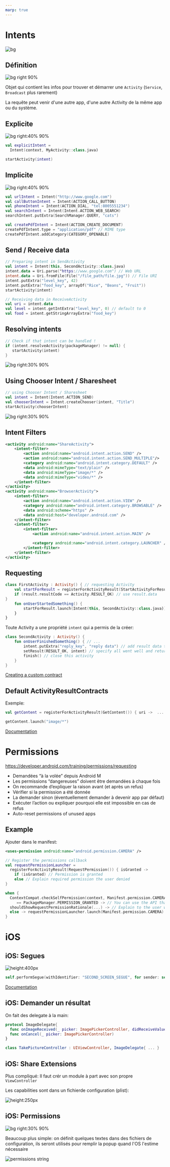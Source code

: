 ```yaml
---
marp: true
---
```


<!-- headingDivider: 2 -->
<!-- TODO: Deeplinks ? -->

# Intents

![bg](../assets/jetpack.svg)

## Définition

![bg right 90%](../assets/intents.png)

Objet qui contient les infos pour trouver et démarrer une `Activity` (`Service`, `Broadcast` plus rarement)

La requête peut venir d'une autre app, d'une autre Activity de la même app ou du système.

## Explicite

![bg right:40% 90%](../assets/intents_explicit_implicit.png)

```kotlin
val explicitIntent =
  Intent(context, MyActivity::class.java)

startActivity(intent)
```

## Implicite

![bg right:40% 90%](../assets/intents_explicit_implicit.png)

```kotlin
val urlIntent = Intent("http://www.google.com")
val callButtonIntent = Intent(ACTION_CALL_BUTTON)
val phoneIntent = Intent(ACTION_DIAL, "tel:8005551234")
val searchIntent = Intent(Intent.ACTION_WEB_SEARCH)
searchIntent.putExtra(SearchManager.QUERY, "cats")

val createPdfIntent = Intent(ACTION_CREATE_DOCUMENT)
createPdfIntent.type = "application/pdf" // MIME type
createPdfIntent.addCategory(CATEGORY_OPENABLE)
```

## Send / Receive data

```kotlin
// Preparing intent in SendActivity
val intent = Intent(this, SecondActivity::class.java)
intent.data = Uri.parse("https://www.google.com") // Web URL
intent.data = Uri.fromFile(File("/file_path/file.jpg")) // File URI
intent.putExtra("level_key", 42)
intent.putExtra("food_key", arrayOf("Rice", "Beans", "Fruit"))
startActivity(intent)
```

```kotlin
// Receiving data in ReceiveActivity
val uri = intent.data
val level = intent.getIntExtra("level_key", 0) // default to 0
val food = intent.getStringArrayExtra("food_key")
```

## Resolving intents

```kotlin
// Check if that intent can be handled !
if (intent.resolveActivity(packageManager) != null) {
   startActivity(intent)
}
```

![bg right:30% 90%](../assets/disambiguation.png)

## Using Chooser Intent / Sharesheet

```kotlin
// using Chooser Intent / Sharesheet
val intent = Intent(Intent.ACTION_SEND)
val chooserIntent = Intent.createChooser(intent, "Title")
startActivity(chooserIntent)
```

![bg right:30% 90%](../assets/app_chooser.png)

## Intent Filters

```xml
<activity android:name="ShareActivity">
    <intent-filter>
        <action android:name="android.intent.action.SEND" />
        <action android:name="android.intent.action.SEND_MULTIPLE"/>
        <category android:name="android.intent.category.DEFAULT" />
        <data android:mimeType="text/plain" />
        <data android:mimeType="image/*" />
        <data android:mimeType="video/*" />
    </intent-filter>
</activity>
<activity android:name="BrowserActivity">
    <intent-filter>
        <action android:name="android.intent.action.VIEW" />
        <category android:name="android.intent.category.BROWSABLE" />
        <data android:scheme="https" />
        <data android:host="developer.android.com" />
    </intent-filter>
    <intent-filter>
        <intent-filter>
            <action android:name="android.intent.action.MAIN" />

            <category android:name="android.intent.category.LAUNCHER" />
        </intent-filter>
    </intent-filter>
</activity>
```

## Requesting

```kotlin
class FirstActivity : Activity() { // requesting Activity
    val startForResult = registerForActivityResult(StartActivityForResult()) { result ->
    if (result.resultCode == Activity.RESULT_OK) // use result.data
}
    fun onUserStartedSomething() {
        startForResult.launch(Intent(this, SecondActivity::class.java))
    }
}
```

Toute Activity a une propriété `intent` qui a permis de la créer:

```kotlin
class SecondActivity : Activity() {
    fun onUserFinishedSomething() { // ...
        intent.putExtra("reply_key", "reply data") // add result data to intent
        setResult(RESULT_OK, intent) // specify all went well and return the data
        finish() // close this activity
    }
}
```

[Creating a custom contract](https://developer.android.com/training/basics/intents/result#custom)

## Default ActivityResultContracts

Exemple:

```kotlin
val getContent = registerForActivityResult(GetContent()) { uri ->  ... }

getContent.launch("image/*")
```

[Documentation](https://developer.android.com/reference/androidx/activity/result/contract/ActivityResultContracts)

# Permissions

<https://developer.android.com/training/permissions/requesting>

- Demandées “à la volée” depuis Android M
- Les permissions “dangereuses” doivent être demandées à chaque fois
- On recommande d’expliquer la raison avant (et après un refus)
- Vérifier si la permission a été donnée
- La demander sinon (éventuellement demander à devenir app par défaut)
- Exécuter l’action ou expliquer pourquoi elle est impossible en cas de refus
- Auto-reset permissions of unused apps

## Example

Ajouter dans le manifest:

```xml
<uses-permission android:name="android.permission.CAMERA" />
```

```kotlin
// Register the permissions callback
val requestPermissionLauncher =
  registerForActivityResult(RequestPermission()) { isGranted ->
    if (isGranted) // Permission is granted
    else // Explain required permission the user denied
}

when {
  ContextCompat.checkSelfPermission(context, Manifest.permission.CAMERA)
     == PackageManager.PERMISSION_GRANTED -> // You can use the API that requires the permission.
  shouldShowRequestPermissionRationale(...) -> // Explain to the user why your app requires this permission
  else -> requestPermissionLauncher.launch(Manifest.permission.CAMERA) // ask for the permission
}
```

# iOS

## iOS: Segues

![height:400px](../assets/segue.png)

```swift
self.performSegue(withIdentifier: "SECOND_SCREEN_SEGUE", for sender: self)
```

[Documentation](https://developer.apple.com/library/archive/featuredarticles/ViewControllerPGforiPhoneOS/UsingSegues.html)

## iOS: Demander un résultat

On fait des delegate à la main:

```swift
protocol ImageDelegate{
  func onImageReceived(_ picker: ImagePickerController, didReceiveValue value: UIImage)
  func onCancel(_ picker: ImagePickerController)
}

class TakePictureController : UIViewController, ImageDelegate{ ... }
```

## iOS: Share Extensions

Plus compliqué: Il faut crér un module à part avec son propre `ViewController`

Les capabilities sont dans un fichierde configuration (plist):

![height:250px](../assets/ios_share_extensions.png)

## iOS: Permissions

![bg right:30% 90%](../assets/ios_permission.png)

Beaucoup plus simple: on définit quelques textes dans des fichiers de configuration, ils seront utilisés pour remplir la popup quand l'OS l'estime nécessaire

![permissions string](../assets/ios_permission_string.png)
